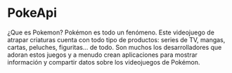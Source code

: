 # PokeApi
¿Que es Pokemon?
Pokémon es todo un fenómeno. Este videojuego de atrapar criaturas cuenta con todo tipo de productos: series de TV, mangas, cartas, peluches, figuritas... de todo. Son muchos los desarrolladores que adoran estos juegos y a menudo crean aplicaciones para mostrar información y compartir datos sobre los videojuegos de Pokémon.
